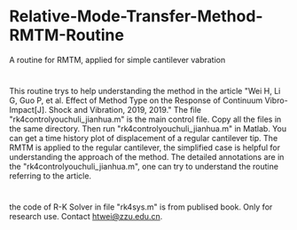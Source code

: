 # Relative-Mode-Transfer-Method-RMTM-Routine
A routine for RMTM, applied for simple cantilever vabration
#
This routine trys to help understanding the method in the article "Wei H, Li G, Guo P, et al. Effect of Method Type on the Response of Continuum Vibro-Impact[J]. Shock and Vibration, 2019, 2019."
The file "rk4controlyouchuli_jianhua.m" is the main control file.
Copy all the files in the same directory. Then run "rk4controlyouchuli_jianhua.m" in Matlab. You can get a time history plot of displacement of a regular cantilever tip. The RMTM is applied to the regular cantilever, the simplified case is helpful for understanding the approach of the method.
The detailed annotations are in the "rk4controlyouchuli_jianhua.m", one can try to understand the routine referring to the article.
#
the code of R-K Solver in file "rk4sys.m" is from publised book. 
Only for research use. Contact htwei@zzu.edu.cn.
